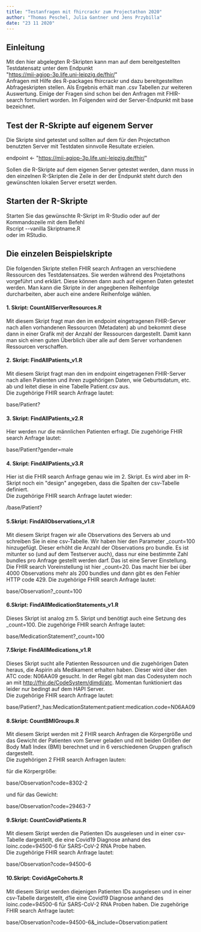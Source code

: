 ```yaml
---
title: "Testanfragen mit fhircrackr zum Projectathon 2020"
author: "Thomas Peschel, Julia Gantner und Jens Przybilla"
date: "23 11 2020"
---
```


## Einleitung

Mit den hier abgelegten R-Skripten kann man auf dem bereitgestellten Testdatensatz unter dem Endpunkt   
"https://mii-agiop-3p.life.uni-leipzig.de/fhir/"   
Anfragen mit Hilfe des R-packages fhircrackr und dazu bereitgestellten Abfrageskripten stellen. Als Ergebnis erhält man .csv Tabellen zur weiteren Auswertung. Einige der Fragen sind schon bei den Anfragen mit FHIR-search formuliert worden. Im Folgenden wird der Server-Endpunkt mit base bezeichnet.


## Test der R-Skripte auf eigenem Server
Die Skripte sind getestet und sollten auf dem für den Projectathon benutzten Server mit Testdaten
sinnvolle Resultate erzielen. 

endpoint <- "https://mii-agiop-3p.life.uni-leipzig.de/fhir/"

Sollen die R-Skripte auf dem eigenen Server getestet werden, dann muss in den einzelnen R-Skripten die Zeile in der der Endpunkt steht durch den gewünschten lokalen Server ersetzt werden.

## Starten der R-Skripte
Starten Sie das gewünschte R-Skript im R-Studio oder auf der Kommandozeile mit dem Befehl  
Rscript --vanilla Skriptname.R  
oder im RStudio.

## Die einzelen Beispielskripte
Die folgenden Skripte stellen FHIR search Anfragen an verschiedene Ressourcen des Testdatensatzes.
Sie werden während des Projetathons vorgeführt und erklärt. Diese können dann auch auf eigenen Daten  getestet werden. Man kann die Skripte in der angegbenen Reihenfolge durcharbeiten, aber auch eine andere Reihenfolge wählen.

#### 1. Skript: CountAllServerResources.R

Mit diesem Skript fragt man den im endpoint eingetragenen FHIR-Server nach allen vorhandenen
Ressourcen (Metadaten) ab und bekommt diese dann in einer Grafik mit der Anzahl der Ressourcen dargestellt. Damit kann man sich einen guten Überblich über alle auf dem Server vorhandenen Ressourcen verschaffen.

#### 2. Skript: FindAllPatients_v1.R

Mit diesem Skript fragt man den im endpoint eingetragenen FHIR-Server nach allen Patienten und ihren zugehörigen Daten, wie Geburtsdatum, etc. ab und leitet diese in eine Tabelle Patient.csv aus.  
Die zugehörige FHIR search Anfrage lautet:  

base/Patient?

#### 3. Skript: FindAllPatients_v2.R
Hier werden nur die männlichen Patienten erfragt. 
Die zugehörige FHIR search Anfrage lautet:  

base/Patient?gender=male

#### 4. Skript: FindAllPatients_v3.R

Hier ist die FHIR search Anfrage genau wie im 2. Skript. Es wird aber im R-Skript noch ein "design" angegeben, dass die Spalten der csv-Tabelle definiert.  
Die zugehörige FHIR search Anfrage lautet wieder:  

/base/Patient?

#### 5.Skript: FindAllObservations_v1.R

Mit diesem Skript fragen wir alle Observations des Servers ab und schreiben Sie in eine csv-Tabelle.
Wir haben hier den Parameter _count=100 hinzugefügt. Dieser erhöht die Anzahl der Observations pro bundle.
Es ist mitunter so (und auf dem Testserver auch), dass nur eine bestimmte Zahl bundles pro Anfrage gestellt werden darf. Das ist eine Server Einstellung. Die FHIR search Voreinstellung ist hier _count=20. Das macht hier bei über 4000 Observations mehr als 200 bundles und dann gibt es den Fehler HTTP code 429.
Die zugehörige FHIR search Anfrage lautet:

base/Observation?_count=100

#### 6.Skript: FindAllMedicationStatements_v1.R

Dieses Skript ist analog zm 5. Skript und benötigt auch eine Setzung des _count=100.
Die zugehörige FHIR search Anfrage lautet:

base/MedicationStatement?_count=100

#### 7.Skript: FindAllMedications_v1.R

Dieses Skript sucht alle Patienten Ressourcen und die zugehörigen Daten heraus, die Aspirin als Medikament erhalten haben. Dieser wird über den ATC code: N06AA09 gesucht. In der Regel gibt man das Codesystem noch an mit http://fhir.de/CodeSystem/dimdi/atc. Momentan funktioniert das leider nur bedingt auf dem HAPI Server.  
Die zugehörige FHIR search Anfrage lautet:

base/Patient?_has:MedicationStatement:patient:medication.code=N06AA09

#### 8.Skript: CountBMIGroups.R

Mit diesem Skript werden mit 2 FHIR search Anfragen die Körpergröße und das Gewicht der Patienten vom Server geladen und mit beiden Größen der Body Maß Index (BMI) berechnet und in 6 verschiedenen Gruppen 
grafisch dargestellt.  
Die zugehörigen 2 FHIR search Anfragen lauten:  

für die Körpergröße:  

base/Observation?code=8302-2

und für das Gewicht:


base/Observation?code=29463-7


#### 9.Skript: CountCovidPatients.R

Mit diesem Skript werden die Patienten IDs ausgelesen und in einer csv-Tabelle dargestellt, die eine Covid19 Diagnose anhand des loinc.code=94500-6 für SARS-CoV-2 RNA Probe haben.  
Die zugehörige FHIR search Anfrage lautet: 


base/Observation?code=94500-6

#### 10.Skript: CovidAgeCohorts.R

Mit diesem Skript werden diejenigen Patienten IDs ausgelesen und in einer csv-Tabelle dargestellt, d1ie eine Covid19 Diagnose anhand des loinc.code=94500-6 für SARS-CoV-2 RNA Proben haben.
Die zugehörige FHIR search Anfrage lautet:


base/Observation?code=94500-6&_include=Observation:patient





